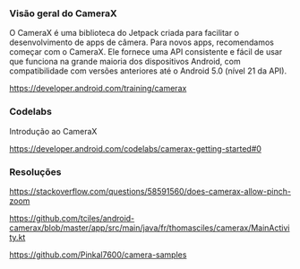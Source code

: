 ### Visão geral do CameraX

O CameraX é uma biblioteca do Jetpack criada para facilitar o desenvolvimento de apps de câmera. Para novos apps, recomendamos começar com o CameraX. Ele fornece uma API consistente e fácil de usar que funciona na grande maioria dos dispositivos Android, com compatibilidade com versões anteriores até o Android 5.0 (nível 21 da API).

https://developer.android.com/training/camerax

### Codelabs

Introdução ao CameraX

https://developer.android.com/codelabs/camerax-getting-started#0

### Resoluções

https://stackoverflow.com/questions/58591560/does-camerax-allow-pinch-zoom

https://github.com/tciles/android-camerax/blob/master/app/src/main/java/fr/thomasciles/camerax/MainActivity.kt

https://github.com/Pinkal7600/camera-samples


